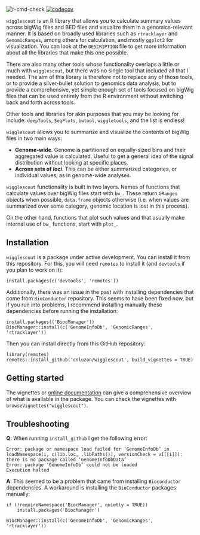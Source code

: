 
![r-cmd-check](https://github.com/cnluzon/wigglescout/workflows/r-cmd-check/badge.svg) [![codecov](https://codecov.io/gh/cnluzon/wigglescout/branch/main/graph/badge.svg?token=DJJWPM3OZL)](https://codecov.io/gh/cnluzon/wigglescout)

`wigglescout` is an R library that allows you to calculate summary values 
across bigWig files and BED files and visualize them in a genomics-relevant
manner. It is based on broadly used libraries such as `rtracklayer` and
`GenomicRanges`, among others for calculation, and mostly `ggplot2` for
visualization. You can look at the `DESCRIPTION` file to get more information
about all the libraries that make this one possible. 

There are also many other tools whose functionality overlaps a little or
much with `wigglescout`, but there was no single tool that 
included all that I needed. The aim of this library is therefore not to 
replace any of those tools, or to provide a silver-bullet solution to genomics
data analysis, but to provide a comprehensive, yet simple enough set of tools
focused on bigWig files that can be used entirely from the R environment
without switching back and forth across tools.

Other tools and libraries for akin purposes that you may be looking for include:
`deepTools`, `SeqPlots`, `bwtool`, `wiggletools`, and the list is endless!

`wigglescout` allows you to summarize and visualize the contents of 
bigWig files in two main ways:

- **Genome-wide**. Genome is partitioned on equally-sized bins and
their aggregated value is calculated. Useful to get a general idea of the
signal distribution without looking at specific places.
- **Across sets of *loci***. This can be either summarized categories, or
individual values, as in genome-wide analyses.

`wigglescout` functionality is built in two layers. Names of functions that
calculate values over bigWig files start with `bw_`. These return `GRanges`
objects when possible, `data.frame` objects otherwise (i.e. when values are
summarized over some category, genomic location is lost in this process).

On the other hand, functions that plot such values and that usually make
internal use of `bw_` functions, start with `plot_`.

## Installation

`wigglescout` is a package under active development. You can install it from this
repository. For this, you will need `remotes` to install it (and `devtools` if
you plan to work on it):

    install.packages(c('devtools', 'remotes'))
    
Additionally, there was an issue in the past with installing dependencies that
come from `BioConductor` repository. This seems to have been fixed now, but if
you run into problems, I recommend installing manually these dependencies
before running the installation:

    install.packages(('BiocManager'))
    BiocManager::install(c('GenomeInfoDb', 'GenomicRanges', 'rtracklayer'))

Then you can install directly from this GitHub repository:

    library(remotes)
    remotes::install_github('cnluzon/wigglescout', build_vignettes = TRUE)

## Getting started

The vignettes or [online documentation](https://cnluzon.github.io/wigglescout/)
can give a comprehensive overview of what is available in the package.
You can check the vignettes with `browseVignettes("wigglescout")`.
    
## Troubleshooting

**Q**: When running `install_github` I get the following error:

    Error: package or namespace load failed for ‘GenomeInfoDb’ in loadNamespace(i, c(lib.loc, .libPaths()), versionCheck = vI[[i]]):
    there is no package called ‘GenomeInfoDbData’
    Error: package ‘GenomeInfoDb’ could not be loaded
    Execution halted
    
**A**: This seemed to be a problem that came from installing `Bioconductor`
dependencies. A workaround is installing the `BioConductor` packages manually: 

    if (!requireNamespace('BiocManager', quietly = TRUE))
        install.packages('BiocManager')

    BiocManager::install(c('GenomeInfoDb', 'GenomicRanges', 'rtracklayer'))
 
